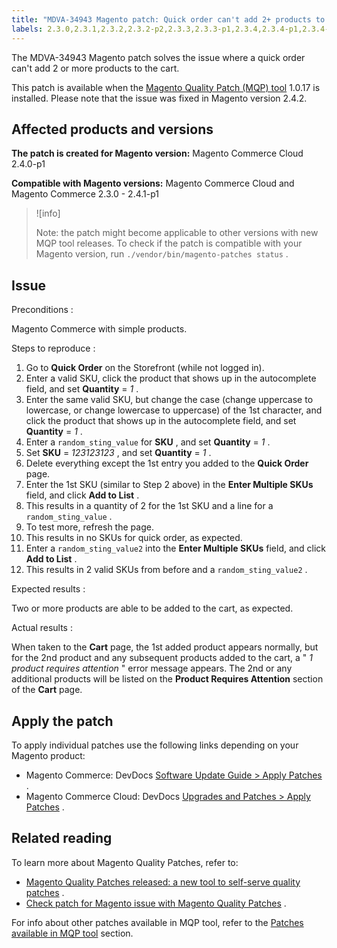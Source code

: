 ```yaml
---
title: "MDVA-34943 Magento patch: Quick order can't add 2+ products to cart"
labels: 2.3.0,2.3.1,2.3.2,2.3.2-p2,2.3.3,2.3.3-p1,2.3.4,2.3.4-p1,2.3.4-p2,2.3.5,2.3.5-p1,2.3.5-p2,2.3.6,2.3.6-p1,2.4.0,2.4.0-p1,2.4.1,2.4.1-p1,MQP 1.0.17,MQP patches,Magento Commerce,Magento Commerce Cloud,Magento Quality Patches,SKU,cart,products,quick order
---
```


The MDVA-34943 Magento patch solves the issue where a quick order can't add 2 or more products to the cart.

This patch is available when the [Magento Quality Patch (MQP) tool](https://devdocs.magento.com/guides/v2.4/comp-mgr/patching.html#mqp) 1.0.17 is installed. Please note that the issue was fixed in Magento version 2.4.2.

## Affected products and versions

 **The patch is created for Magento version:** Magento Commerce Cloud 2.4.0-p1

 **Compatible with Magento versions:** Magento Commerce Cloud and Magento Commerce 2.3.0 - 2.4.1-p1

>![info]
>
>Note: the patch might become applicable to other versions with new MQP tool releases. To check if the patch is compatible with your Magento version, run `./vendor/bin/magento-patches status` .

## Issue

 <span class="wysiwyg-underline">Preconditions</span> :

Magento Commerce with simple products.

 <span class="wysiwyg-underline">Steps to reproduce</span> :

1. Go to **Quick Order** on the Storefront (while not logged in).
1. Enter a valid SKU, click the product that shows up in the autocomplete field, and set **Quantity** = *1* .
1. Enter the same valid SKU, but change the case (change uppercase to lowercase, or change lowercase to uppercase) of the 1st character, and click the product that shows up in the autocomplete field, and set **Quantity** = *1* .
1. Enter a `random_sting_value` for **SKU** , and set **Quantity** = *1* .
1. Set **SKU** = *123123123* , and set **Quantity** = *1* .
1. Delete everything except the 1st entry you added to the **Quick Order** page.
1. Enter the 1st SKU (similar to Step 2 above) in the **Enter Multiple SKUs** field, and click **Add to List** .
1. This results in a quantity of 2 for the 1st SKU and a line for a `random_sting_value` .
1. To test more, refresh the page.
1. This results in no SKUs for quick order, as expected.
1. Enter a `random_sting_value2` into the **Enter Multiple SKUs** field, and click **Add to List** .
1. This results in 2 valid SKUs from before and a `random_sting_value2` .

 <span class="wysiwyg-underline">Expected results</span> :

Two or more products are able to be added to the cart, as expected.

 <span class="wysiwyg-underline">Actual results</span> :

When taken to the **Cart** page, the 1st added product appears normally, but for the 2nd product and any subsequent products added to the cart, a " *1 product requires attention* " error message appears. The 2nd or any additional products will be listed on the **Product Requires Attention** section of the **Cart** page.

## Apply the patch

To apply individual patches use the following links depending on your Magento product:

* Magento Commerce: DevDocs [Software Update Guide > Apply Patches](https://devdocs.magento.com/guides/v2.4/comp-mgr/patching.html) .
* Magento Commerce Cloud: DevDocs [Upgrades and Patches > Apply Patches](https://devdocs.magento.com/cloud/project/project-patch.html) .

## Related reading

To learn more about Magento Quality Patches, refer to:

* [Magento Quality Patches released: a new tool to self-serve quality patches](https://support.magento.com/hc/en-us/articles/360047139492) .
* [Check patch for Magento issue with Magento Quality Patches](https://support.magento.com/hc/en-us/articles/360047125252) .

For info about other patches available in MQP tool, refer to the [Patches available in MQP tool](https://support.magento.com/hc/en-us/sections/360010506631-Patches-available-in-MQP-tool-) section.